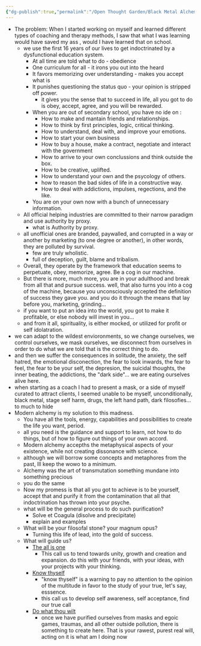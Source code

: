 ```yaml
---
{"dg-publish":true,"permalink":"/Open Thought Garden/Black Metal Alchemy/BMA S3 E1 - Modern Alchemy/"}
---
```



- The problem:
  When I started working on myself and learned different types of coaching and therapy methods, I saw that what I was learning would have saved my ass , would I have learned that on school.
	- we use the first 16 years of our lives to get indoctrinated by a dysfunctional education system.
		- At all time are told what to do - obedience
		- One curriculum for all - it irons you out into the heard
		- It favors memorizing over understanding - makes you accept what is
		- It punishes questioning the status quo - your opinion is stripped off power.
			- it gives you the sense that to succeed in life, all you got to do is obey, accept, agree, and you will be rewarded.
		- When you are out of secondary school, you have no ide on :
			- How to make and mantain friends and relationships.
			- How to think by first principles, logic, critical thinking.
			- How to understand, deal with, and improve your emotions.
			- How to start your own business
			- How to buy a house, make a contract, negotiate and interact with the government
			- How to arrive to your own conclussions and think outside the box.
			- How to be creative, uplifted.
			- How to understand your own and the psycology of others.
			- how to reason the bad sides of life in a constructive way.
			- How to deal with addictions, impulses, regections, and the like.
		- You are on your own now with a bunch of unnecessary information.
	- All official helping industries are committed to their narrow paradigm and use authority by proxy.
		- what is Authority by proxy.
	- all unofficial ones are branded, paywalled, and corrupted in a way or another by marketing (to one degree or another), in other words, they are polluted by survival.
		- few are truly wholistic.
		- full of deception, guilt, blame and tribalism.
	- Overall, they operate by the framework that education seems to perpetuate, obey, memorize, agree. Be a cog in our machine.
	- But there is more, much more, you are in your adulthood and break from all that and pursue success. well, that also turns you into  a cog of the machine, because you unconsciously accepted the definition of success they gave you. and you do it through the means that lay before you, marketing, grinding...
	- if you want to put an idea into the world, you got to make it profitable, or else nobody will invest in you...
	- and from it all, spirituality, is either mocked, or utilized for profit or self idolatration.
- we can adapt to the wildest envioronments, so we change ourselves, we control ourselves, we mask ourselves, we disconnect from ourselves in order to do what we are told that is the correct thing to do.
- and then we suffer the consequences in solitude, the anxiety, the self hatred, the emotional disconection, the fear to look inwards, the fear to feel, the fear to be your self, the depresion, the suicidal thoughts, the inner beating, the addictions, the "dark side"... we are eating ourselves alive here.
- when starting as a coach I had to present a mask, or a side of myself curated to attract clients, I seemed unable to be myself, unconditionally, black metal, stage self harm, drugs, the left hand path, dark filosofies... to much to hide 
- Modern alchemy is my solution to this madness.
	- You have all the tools, energy, capabilities and possibilities to create the life you want, period.
	- all you need is the guidance and support to learn, not how to do things, but of how to figure out things of your own accord.
	- Modern alchemy accepths the metaphysical aspects of your existence, while not creating dissonance with science.
	- although we will borrow some concepts and metaphores from the past, Ill keep the wowo to a minimum.
	- Alchemy was the art of transmutation something mundane into something precious
	- you do the same
	- Now my promess is that all you got to achieve is to be yourself, accept that and purify it from the contamination that all that indoctrination has thrown into your psyche.
	- what will be the general process to do such purification?
		- Solve et Coagula (disolve and precipitate)
		- explain and examples
	- What will be your filosofal stone? your magnum opus?
		- Turning this life of lead, into the gold of success.
	- What will guide us?
		- [The all is one](https://en.wikipedia.org/wiki/Chrysopoeia)
			- This call us to tend towards unity, growth and creation and expansion. do this with your friends, with your ideas, with your projects with your thinking.
		- [Know thyself](https://en.wikipedia.org/wiki/Know_thyself)
			- "know thyself" is a warning to pay no attention to the opinion of the multitude in favor to the study of your true, let's say, esssence. 
			- this call us to develop self awareness, self acceptance, find our true call
		- [Do what thou wilt](https://en.wikipedia.org/wiki/Thelema)
			- once we have purified ourselves from masks and egoic games, traumas, and all other outside pollution, there is something to create here. That is your rawest, purest real will, acting on it is what am I doing now